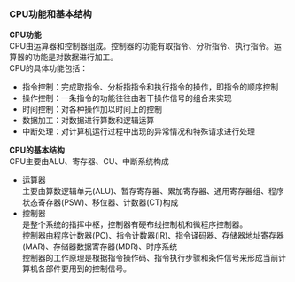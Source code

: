 ### CPU功能和基本结构

**CPU功能**  
CPU由运算器和控制器组成。控制器的功能有取指令、分析指令、执行指令。运算器的功能是对数据进行加工。  
CPU的具体功能包括：  
- 指令控制：完成取指令、分析指指令和执行指令的操作，即指令的顺序控制
- 操作控制：一条指令的功能往往由若干操作信号的组合来实现
- 时间控制：对各种操作加以时间上的控制
- 数据加工：对数据进行算数和逻辑运算
- 中断处理：对计算机运行过程中出现的异常情况和特殊请求进行处理  

**CPU的基本结构**  
CPU主要由ALU、寄存器、CU、中断系统构成  
- 运算器  
主要由算数逻辑单元(ALU)、暂存寄存器、累加寄存器、通用寄存器组、程序状态寄存器(PSW)、移位器、计数器(CT)构成
- 控制器  
是整个系统的指挥中枢，控制器有硬布线控制机和微程序控制器。  
控制器由程序计数器(PC)、指令计数器(IR)、指令译码器、存储器地址寄存器(MAR)、存储器数据寄存器(MDR)、时序系统  
控制器的工作原理是根据指令操作码、指令执行步骤和条件信号来形成当前计算机各部件要用到的控制信号。